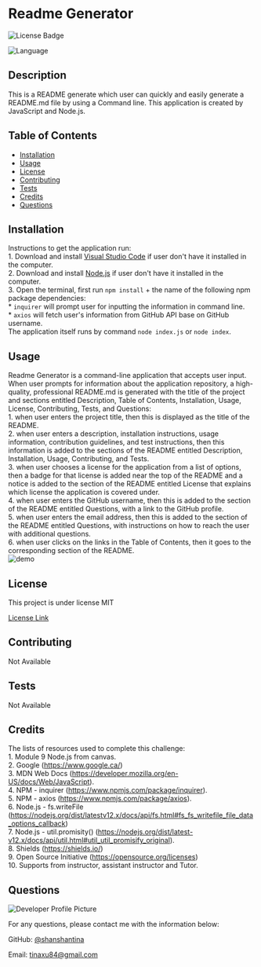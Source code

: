 
  # Readme Generator 

  
  ![License Badge](https://img.shields.io/badge/License-MIT-brightgreen.svg)
  
  ![Language](https://img.shields.io/github/languages/top/shanshantina/readme-generator?style=flat&logo=appveyor)
  

  ## Description
  This is a README generate which user can quickly and easily generate a README.md file by using a Command line. This application is created by JavaScript and Node.js.

  ## Table of Contents
  * [Installation](#installation)
  * [Usage](#usage)
  * [License](#license)
  * [Contributing](#contributing)
  * [Tests](#tests)
  * [Credits](#credits)
  * [Questions](#questions)

  ## Installation
  Instructions to get the application run: <br/>1. Download and install [Visual Studio Code](https://code.visualstudio.com/Download) if user don't have it installed in the computer. <br/> 2. Download and install [Node.js](https://nodejs.org/en/) if user don't have it installed in the computer. <br/> 3. Open the terminal, first run `npm install` + the name of the following npm package dependencies: <br/> * `inquirer` will prompt user for inputting the information in command line. <br/> * `axios` will fetch user's information from GitHub API base on GitHub username. <br/> The application itself runs by command `node index.js` or `node index`.

  ## Usage
  Readme Generator is a command-line application that accepts user input. When user prompts for information about the application repository, a high-quality, professional README.md is generated with the title of the project and sections entitled Description, Table of Contents, Installation, Usage, License, Contributing, Tests, and Questions: <br/> 1. when user enters the project title, then this is displayed as the title of the README. <br/>  2. when user enters a description, installation instructions, usage information, contribution guidelines, and test instructions, then this information is added to the sections of the README entitled Description, Installation, Usage, Contributing, and Tests. <br/>  3. when user chooses a license for the application from a list of options, then a badge for that license is added near the top of the README and a notice is added to the section of the README entitled License that explains which license the application is covered under. <br/> 4. when user enters the GitHub username, then this is added to the section of the README entitled Questions, with a link to the GitHub profile. <br/> 5. when user enters the email address, then this is added to the section of the README entitled Questions, with instructions on how to reach the user with additional questions. <br/> 6. when user clicks on the links in the Table of Contents, then it goes to the corresponding section of the README. <br/>![demo](./assets/image/readme.gif)

  ## License
  
  This project is under license MIT
  
  [License Link](https://choosealicense.com/licenses/)

  ## Contributing
  Not Available 

  ## Tests
  Not Available 

  ## Credits
  The lists of resources used to complete this challenge: <br/> 1. Module 9 Node.js from canvas. <br/> 2. Google (https://www.google.ca/) <br/> 3. MDN Web Docs (https://developer.mozilla.org/en-US/docs/Web/JavaScript). <br/> 4. NPM - inquirer (https://www.npmjs.com/package/inquirer). <br/> 5. NPM - axios (https://www.npmjs.com/package/axios). <br/> 6. Node.js - fs.writeFile (https://nodejs.org/dist/latestv12.x/docs/api/fs.html#fs_fs_writefile_file_data_options_callback) <br/> 7. Node.js - util.promisity() (https://nodejs.org/dist/latest-v12.x/docs/api/util.html#util_util_promisify_original). <br/> 8. Shields (https://shields.io/) <br/> 9. Open Source Initiative (https://opensource.org/licenses) <br/> 10. Supports from instructor, assistant instructor and Tutor.

  ## Questions
  ![Developer Profile Picture](https://avatars.githubusercontent.com/u/77250536?v=4)

  For any questions, please contact me with the information below:

  GitHub: [@shanshantina](https://github.com/shanshantina)

  
  Email: tinaxu84@gmail.com
